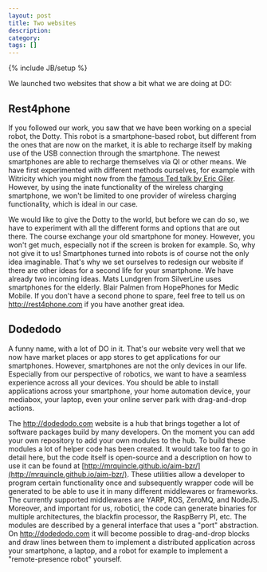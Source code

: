 ```yaml
---
layout: post
title: Two websites
description: 
category: 
tags: []
---
```

{% include JB/setup %}

We launched two websites that show a bit what we are doing at DO:

##  Rest4phone

If you followed our work, you saw that we have been working on a special
robot, the Dotty. This robot is a smartphone-based robot, but different from
the ones that are now on the market, it is able to recharge itself by making
use of the USB connection through the smartphone. The newest smartphones are
able to recharge themselves via QI or other means. We have first experimented
with different methods ourselves, for example with Witricity which you might
now from the [famous Ted talk by Eric Giler](http://www.ted.com/talks/eric_giler_demos_wireless_electricity.html). However, by using the inate
functionality of the wireless charging smartphone, we won't be limited to one
provider of wireless charging functionality, which is ideal in our case.

We would like to give the Dotty to the world, but before we can do so, we have
to experiment with all the different forms and options that are out there. The
course exchange your old smartphone for money. However, you won't get much,
especially not if the screen is broken for example. So, why not give it to us!
Smartphones turned into robots is of course not the only idea imaginable.
That's why we set ourselves to redesign our website if there are other ideas
for a second life for your smartphone. We have already two incoming ideas.
Mats Lundgren from SilverLine uses smartphones for the elderly. Blair Palmen
from HopePhones for Medic Mobile. If you don't have a second phone to spare,
feel free to tell us on <http://rest4phone.com> if you have another great
idea.

##  Dodedodo

A funny name, with a lot of DO in it. That's our website
very well that we now have market places or app stores to get applications for
our smartphones. However, smartphones are not the only devices in our life.
Especially from our perspective of robotics, we want to have a seamless
experience across all your devices. You should be able to install applications
across your smartphone, your home automation device, your mediabox, your
laptop, even your online server park with drag-and-drop actions.

The <http://dodedodo.com> website is a hub that brings together a lot of
software packages build by many developers. On the moment you can add your own
repository to add your own modules to the hub. To build these modules a lot of
helper code has been created. It would take too far to go in detail here, but
the code itself is open-source and a description on how to use it can be found
at [http://mrquincle.github.io/aim-bzr/](http://mrquincle.github.io/aim-bzr/). These utilities allow a developer to program certain functionality once
and subsequently wrapper code will be generated to be able to use it in many
different middlewares or frameworks. The currently supported middlewares are
YARP, ROS, ZeroMQ, and NodeJS. Moreover, and important for us, robotici, the
code can generate binaries for multiple architectures, the blackfin processor,
the RaspBerry PI, etc. The modules are described by a general interface that
uses a "port" abstraction. On <http://dodedodo.com> it will become possible to
drag-and-drop blocks and draw lines between them to implement a distributed
application across your smartphone, a laptop, and a robot for example to
implement a "remote-presence robot" yourself.


